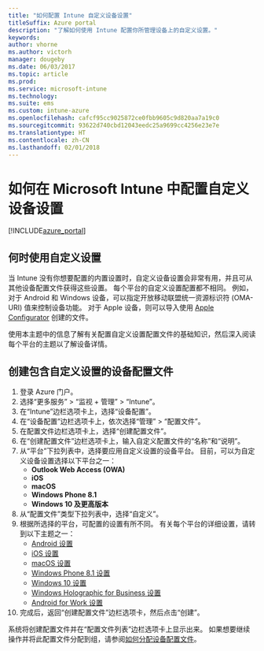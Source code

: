 ```yaml
---
title: "如何配置 Intune 自定义设备设置"
titleSuffix: Azure portal
description: "了解如何使用 Intune 配置你所管理设备上的自定义设置。"
keywords: 
author: vhorne
ms.author: victorh
manager: dougeby
ms.date: 06/03/2017
ms.topic: article
ms.prod: 
ms.service: microsoft-intune
ms.technology: 
ms.suite: ems
ms.custom: intune-azure
ms.openlocfilehash: cafcf95cc9025872ce0fbb9605c9d820aa7a19c0
ms.sourcegitcommit: 93622d740cbd12043eedc25a9699cc4256e23e7e
ms.translationtype: HT
ms.contentlocale: zh-CN
ms.lasthandoff: 02/01/2018
---
```

# <a name="how-to-configure-custom-device-settings-in-microsoft-intune"></a>如何在 Microsoft Intune 中配置自定义设备设置

[!INCLUDE[azure_portal](./includes/azure_portal.md)]

## <a name="when-to-use-custom-settings"></a>何时使用自定义设置

当 Intune 没有你想要配置的内置设置时，自定义设备设置会非常有用，并且可从其他设备配置文件获得这些设置。
每个平台的自定义设置配置都不相同。 例如，对于 Android 和 Windows 设备，可以指定开放移动联盟统一资源标识符 (OMA-URI) 值来控制设备功能。 对于 Apple 设备，则可以导入使用 [Apple Configurator](https://itunes.apple.com/us/app/apple-configurator-2/id1037126344?mt=12) 创建的文件。

使用本主题中的信息了解有关配置自定义设置配置文件的基础知识，然后深入阅读每个平台的主题以了解设备详情。

## <a name="create-a-device-profile-containing-custom-settings"></a>创建包含自定义设置的设备配置文件

1. 登录 Azure 门户。
2. 选择“更多服务” > “监视 + 管理” > “Intune”。
3. 在“Intune”边栏选项卡上，选择“设备配置”。
2. 在“设备配置”边栏选项卡上，依次选择“管理” > “配置文件”。
3. 在配置文件边栏选项卡上，选择“创建配置文件”。
4. 在“创建配置文件”边栏选项卡上，输入自定义配置文件的“名称”和“说明”。
5. 从“平台”下拉列表中，选择要应用自定义设置的设备平台。 目前，可以为自定义设备设置选择以下平台之一：
    - **Outlook Web Access (OWA)**
    - **iOS**
    - **macOS**
    - **Windows Phone 8.1**
    - **Windows 10 及更高版本**
6. 从“配置文件”类型下拉列表中，选择“自定义”。
7. 根据所选择的平台，可配置的设置有所不同。 有关每个平台的详细设置，请转到以下主题之一：
    - [Android 设置](custom-settings-android.md)
    - [iOS 设置](custom-settings-ios.md)
    - [macOS 设置](custom-settings-macos.md)
    - [Windows Phone 8.1 设置](custom-settings-windows-phone-8-1.md)
    - [Windows 10 设置](custom-settings-windows-10.md)
    - [Windows Holographic for Business 设置](custom-settings-windows-holographic.md)
    - [Android for Work 设置](custom-settings-android-for-work.md)
8. 完成后，返回“创建配置文件”边栏选项卡，然后点击“创建”。

系统将创建配置文件并在“配置文件列表”边栏选项卡上显示出来。
如果想要继续操作并将此配置文件分配到组，请参阅[如何分配设备配置文件](device-profile-assign.md)。
